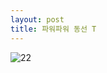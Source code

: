 ```yaml
---
layout: post
title: 파워파워 동선 T
---
```

<head>
<meta http-equiv="refresh" content="30">
</head>

![22](https://user-images.githubusercontent.com/82706829/115133501-abc50180-a043-11eb-9db4-c5de020756a5.jpg)
